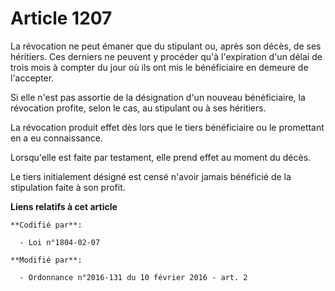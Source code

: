 # Article 1207

La révocation ne peut émaner que du stipulant ou, après son décès, de ses héritiers. Ces derniers ne peuvent y procéder qu'à
l'expiration d'un délai de trois mois à compter du jour où ils ont mis le bénéficiaire en demeure de l'accepter. 

Si elle n'est pas assortie de la désignation d'un nouveau bénéficiaire, la révocation profite, selon le cas, au stipulant ou
à ses héritiers. 

La révocation produit effet dès lors que le tiers bénéficiaire ou le promettant en a eu connaissance. 

Lorsqu'elle est faite par testament, elle prend effet au moment du décès. 

Le tiers initialement désigné est censé n'avoir jamais bénéficié de la stipulation faite à son profit.

**Liens relatifs à cet article**

	**Codifié par**:

	  - Loi n°1804-02-07

	**Modifié par**:

	  - Ordonnance n°2016-131 du 10 février 2016 - art. 2

